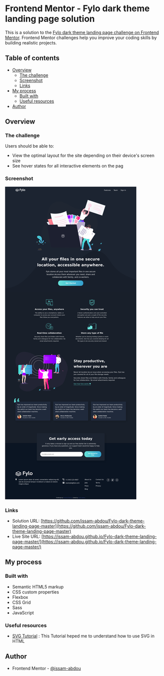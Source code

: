# Frontend Mentor - Fylo dark theme landing page solution

This is a solution to the [Fylo dark theme landing page challenge on Frontend Mentor](https://www.frontendmentor.io/challenges/fylo-dark-theme-landing-page-5ca5f2d21e82137ec91a50fd). Frontend Mentor challenges help you improve your coding skills by building realistic projects. 

## Table of contents

- [Overview](#overview)
  - [The challenge](#the-challenge)
  - [Screenshot](#screenshot)
  - [Links](#links)
- [My process](#my-process)
  - [Built with](#built-with)
  - [Useful resources](#useful-resources)
- [Author](#author)



## Overview

### The challenge

Users should be able to:

- View the optimal layout for the site depending on their device's screen size
- See hover states for all interactive elements on the pag


### Screenshot

![](./images/Screenshot.png)


### Links

- Solution URL: [https://github.com/issam-abdou/Fylo-dark-theme-landing-page-master](https://github.com/issam-abdou/Fylo-dark-theme-landing-page-master)
- Live Site URL: [https://issam-abdou.github.io/Fylo-dark-theme-landing-page-master/](https://issam-abdou.github.io/Fylo-dark-theme-landing-page-master/)

## My process

### Built with

- Semantic HTML5 markup
- CSS custom properties
- Flexbox
- CSS Grid
- Sass
- JavaScript


### Useful resources

- [SVG Tutorial](https://www.freecodecamp.org/news/use-svg-images-in-css-html/#:~:text=SVG%20images%20can%20be%20written,element%20in%20your%20HTML%20document.&text=body%3E-,If%20you%20did%20everything%20correctly%2C%20your%20webpage%20should,exactly%20like%20the%20demo%20below.) : This Tutorial heped me to understand how to use SVG in HTML



## Author
- Frontend Mentor - [@issam-abdou](https://www.frontendmentor.io/profile/issam-abdou)



